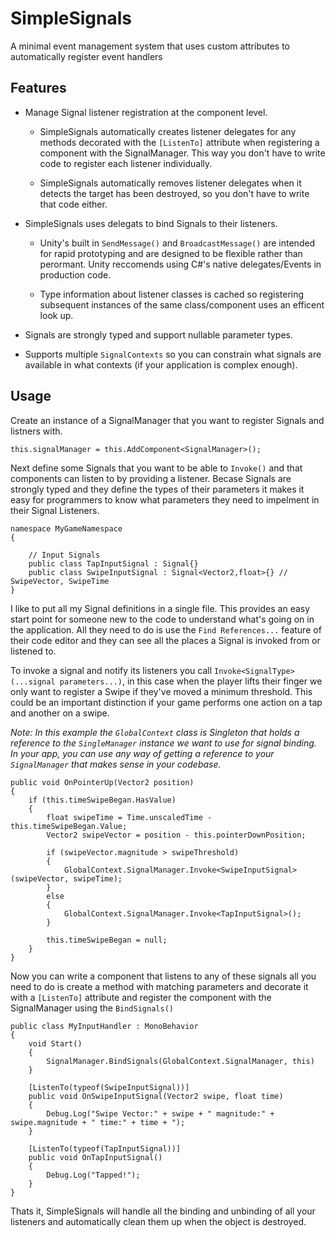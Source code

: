 # SimpleSignals
A minimal event management system that uses custom attributes to automatically register event handlers

## Features
- Manage Signal listener registration at the component level.

    - SimpleSignals automatically creates listener delegates for any methods decorated with the `[ListenTo]` attribute when registering a component with the SignalManager. This way you don't have to write code to register each listener individually.

    - SimpleSignals automatically removes listener delegates when it detects the target has been destroyed, so you don't have to write that code either.

- SimpleSignals uses delegats to bind Signals to their listeners.

    - Unity's built in `SendMessage()` and `BroadcastMessage()` are intended for rapid prototyping and are designed to be flexible rather than perormant. Unity reccomends using C#'s native delegates/Events in production code.

    - Type information about listener classes is cached so registering subsequent instances of the same class/component uses an efficent look up.

- Signals are strongly typed and support nullable parameter types.
- Supports multiple `SignalContexts` so you can constrain what signals are available in what contexts (if your application is complex enough).

## Usage
Create an instance of a SignalManager that you want to register Signals and listners with. 

```
this.signalManager = this.AddComponent<SignalManager>();
```

Next define some Signals that you want to be able to `Invoke()` and that components can listen to by providing a listener. Becase Signals are strongly typed and they define the types of their parameters it makes it easy for programmers to know what parameters they need to impelment in their Signal Listeners.

```
namespace MyGameNamespace 
{

    // Input Signals
    public class TapInputSignal : Signal{}
    public class SwipeInputSignal : Signal<Vector2,float>{} // SwipeVector, SwipeTime
}
```

I like to put all my Signal definitions in a single file. This provides an easy start point for someone new to the code to understand what's going on in the application. All they need to do is use the `Find References...` feature of their code editor and they can see all the places a Signal is invoked from or listened to.

To invoke a signal and notify its listeners you call `Invoke<SignalType>(...signal parameters...)`, in this case when the player lifts their finger we only want to register a Swipe if they've moved a minimum threshold. This could be an important distinction if your game performs one action on a tap and another on a swipe.

*Note: In this example the `GlobalContext` class is Singleton that holds a reference to the `SingleManager` instance we want to use for signal binding. In your app, you can use any way of getting a reference to your `SignalManager` that makes sense in your codebase.*

```
public void OnPointerUp(Vector2 position)
{
    if (this.timeSwipeBegan.HasValue)
    {
        float swipeTime = Time.unscaledTime - this.timeSwipeBegan.Value;
        Vector2 swipeVector = position - this.pointerDownPosition;

        if (swipeVector.magnitude > swipeThreshold)
        {
            GlobalContext.SignalManager.Invoke<SwipeInputSignal>(swipeVector, swipeTime);
        }
        else
        {
            GlobalContext.SignalManager.Invoke<TapInputSignal>();
        }

        this.timeSwipeBegan = null;
    }
}
```

Now you can write a component that listens to any of these signals all you need to do is create a method with matching parameters and decorate it with a `[ListenTo]` attribute and register the component with the SignalManager using the `BindSignals()`

```
public class MyInputHandler : MonoBehavior
{
    void Start()
    {
        SignalManager.BindSignals(GlobalContext.SignalManager, this)
    }

    [ListenTo(typeof(SwipeInputSignal))]
    public void OnSwipeInputSignal(Vector2 swipe, float time)
    {
        Debug.Log("Swipe Vector:" + swipe + " magnitude:" + swipe.magnitude + " time:" + time + ");
    }

    [ListenTo(typeof(TapInputSignal))]
    public void OnTapInputSignal()
    {
        Debug.Log("Tapped!");
    }
}
```

Thats it, SimpleSignals will handle all the binding and unbinding of all your listeners and automatically clean them up when the object is destroyed.
